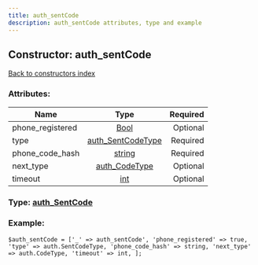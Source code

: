 ```yaml
---
title: auth_sentCode
description: auth_sentCode attributes, type and example
---
```

## Constructor: auth\_sentCode  
[Back to constructors index](index.md)



### Attributes:

| Name     |    Type       | Required |
|----------|:-------------:|---------:|
|phone\_registered|[Bool](../types/Bool.md) | Optional|
|type|[auth\_SentCodeType](../types/auth_SentCodeType.md) | Required|
|phone\_code\_hash|[string](../types/string.md) | Required|
|next\_type|[auth\_CodeType](../types/auth_CodeType.md) | Optional|
|timeout|[int](../types/int.md) | Optional|



### Type: [auth\_SentCode](../types/auth_SentCode.md)


### Example:

```
$auth_sentCode = ['_' => auth_sentCode', 'phone_registered' => true, 'type' => auth.SentCodeType, 'phone_code_hash' => string, 'next_type' => auth.CodeType, 'timeout' => int, ];
```
